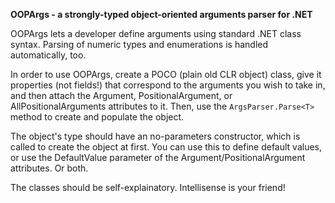 **OOPArgs - a strongly-typed object-oriented arguments parser for .NET**

OOPArgs lets a developer define arguments using standard .NET class syntax. Parsing of numeric types and enumerations is handled automatically, too.

In order to use OOPArgs, create a POCO (plain old CLR object) class, give it properties (not fields!) that correspond to the arguments you wish to take in, and then attach the Argument, PositionalArgument, or AllPositionalArguments attributes to it. Then, use the `ArgsParser.Parse<T>` method to create and populate the object.

The object's type should have an no-parameters constructor, which is called to create the object at first. You can use this to define default values, or use the DefaultValue parameter of the Argument/PositionalArgument attributes. Or both.

The classes should be self-explainatory. Intellisense is your friend!
